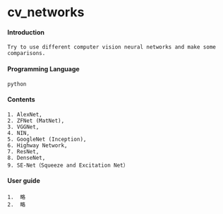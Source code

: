 # cv_networks

#### Introduction

	Try to use different computer vision neural networks and make some comparisons.

#### Programming Language

	python

#### Contents

	1. AlexNet, 
	2. ZFNet (MatNet), 
	3. VGGNet,
	4. NIN, 
	5. GoogleNet (Inception), 
	6. Highway Network, 
	7. ResNet, 
	8. DenseNet, 
	9. SE-Net（Squeeze and Excitation Net）

#### User guide

	1.  略
	2.  略